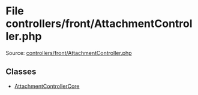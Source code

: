 File controllers/front/AttachmentController.php
=========

Source: [controllers/front/AttachmentController.php](https://github.com/PrestaShop/PrestaShop/blob/1.5.6.0/controllers/front/AttachmentController.php)


Classes
-------

* [AttachmentControllerCore](class.AttachmentControllerCore.md)

